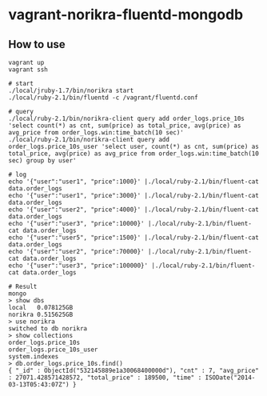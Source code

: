 # vagrant-norikra-fluentd-mongodb

## How to use

    vagrant up
    vagrant ssh

    # start 
    ./local/jruby-1.7/bin/norikra start
    ./local/ruby-2.1/bin/fluentd -c /vagrant/fluentd.conf

    # query
    ./local/ruby-2.1/bin/norikra-client query add order_logs.price_10s 'select count(*) as cnt, sum(price) as total_price, avg(price) as avg_price from order_logs.win:time_batch(10 sec)'
    ./local/ruby-2.1/bin/norikra-client query add order_logs.price_10s_user 'select user, count(*) as cnt, sum(price) as total_price, avg(price) as avg_price from order_logs.win:time_batch(10 sec) group by user'

    # log
    echo '{"user":"user1", "price":1000}' |./local/ruby-2.1/bin/fluent-cat data.order_logs
    echo '{"user":"user1", "price":3000}' |./local/ruby-2.1/bin/fluent-cat data.order_logs
    echo '{"user":"user2", "price":4000}' |./local/ruby-2.1/bin/fluent-cat data.order_logs
    echo '{"user":"user3", "price":10000}' |./local/ruby-2.1/bin/fluent-cat data.order_logs
    echo '{"user":"user5", "price":1500}' |./local/ruby-2.1/bin/fluent-cat data.order_logs
    echo '{"user":"user2", "price":70000}' |./local/ruby-2.1/bin/fluent-cat data.order_logs
    echo '{"user":"user3", "price":100000}' |./local/ruby-2.1/bin/fluent-cat data.order_logs

    # Result
    mongo
    > show dbs
    local   0.078125GB
    norikra 0.515625GB
    > use norikra
    switched to db norikra
    > show collections
    order_logs.price_10s
    order_logs.price_10s_user
    system.indexes
    > db.order_logs.price_10s.find()
    { "_id" : ObjectId("532145889e1a30068400000d"), "cnt" : 7, "avg_price" : 27071.428571428572, "total_price" : 189500, "time" : ISODate("2014-03-13T05:43:07Z") }
